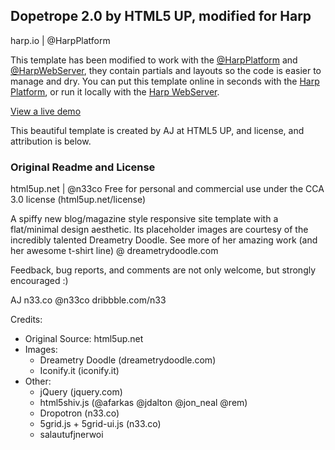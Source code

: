 ## Dopetrope 2.0 by HTML5 UP, modified for Harp
harp.io | @HarpPlatform

This template has been modified to work with the [@HarpPlatform](http://twitter.com/HarpPlatform) and [@HarpWebServer](http://twitter.com/HarpWebServer), they contain partials and layouts so the code is easier to manage and dry. You can put this template online in seconds with the [Harp Platform](https://www.harp.io), or run it locally with the [Harp WebServer](http://harpjs.com).

[View a live demo](http://dopetrope.harp.io) 

This beautiful template is created by AJ at HTML5 UP, and license, and attribution is below.

### Original Readme and License
html5up.net | @n33co
Free for personal and commercial use under the CCA 3.0 license (html5up.net/license)

A spiffy new blog/magazine style responsive site template with a flat/minimal design aesthetic.
Its placeholder images are courtesy of the incredibly talented Dreametry Doodle. See more of
her amazing work (and her awesome t-shirt line) @ dreametrydoodle.com

Feedback, bug reports, and comments are not only welcome, but strongly encouraged :)

AJ
n33.co @n33co dribbble.com/n33

Credits:
- Original Source: html5up.net
- Images:
	- Dreametry Doodle (dreametrydoodle.com)
	- Iconify.it (iconify.it)
- Other:
	- jQuery (jquery.com)
	- html5shiv.js (@afarkas @jdalton @jon_neal @rem)
	- Dropotron (n33.co)
	- 5grid.js + 5grid-ui.js (n33.co)
	- salautufjnerwoi
